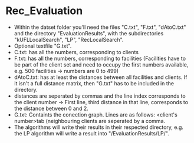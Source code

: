 # Rec_Evaluation
- Within the datset folder you'll need the files "C.txt", "F.txt", "dAtoC.txt" and the directory "EvaluationResults", with the subdirectories "kUFLLocalSearch", "LP", "RecLocalSearch".
- Optional textfile "G.txt".
- C.txt: has all the numbers, corresponding to clients
- F.txt: has all the numbers, corresponding to facilities (Facilities have to be part of the client set and need to occupy the first numbers available, e.g. 500 facilities -> numbers are 0 to 499)
- dAtoC.txt: has at least the distances between all facilities and clients. If it isn't a full distance matrix, then "G.txt" has to be included in the directory.
- distances are seperated by commas and the line index corresponds to the client number -> First line, third distance in that line, corresponds to the distance between 0 and 2.
- G.txt: Containts the conection graph. Lines are as follows: <client's number>tab<neighbouring clients> (neighbouring clients are seperated by a comma.
- The algorithms will write their results in their respected directory, e.g. the LP algorithm will write a result into "<Dataset>/EvaluationResults/LP/".
